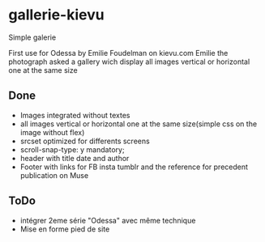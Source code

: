 # gallerie-kievu
Simple galerie

First use for Odessa by Emilie Foudelman on kievu.com
Emilie the photograph asked a gallery wich display all images vertical or horizontal one at the same size
## Done
* Images integrated without textes 
* all images vertical or horizontal one at the same size(simple css on the image without flex)
* srcset optimized for differents screens
* scroll-snap-type: y mandatory;
* header with title date and author
* Footer with links for FB insta tumblr and the reference for precedent publication on Muse

## ToDo

* intégrer 2eme série "Odessa" avec même technique
* Mise en forme pied de site
